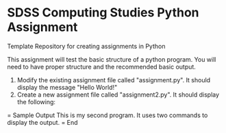 # SDSS Computing Studies Python Assignment
Template Repository for creating assignments in Python

This assignment will test the basic structure of a python program.  You will need to have proper structure and the recommended basic output.

1.  Modify the existing assignment file called "assignment.py".  It should display the message "Hello World!"
2.  Create a new assignment file called "assignment2.py".  It should display the following:

= Sample Output
This is my second program.
It uses two commands to display the output.
= End
